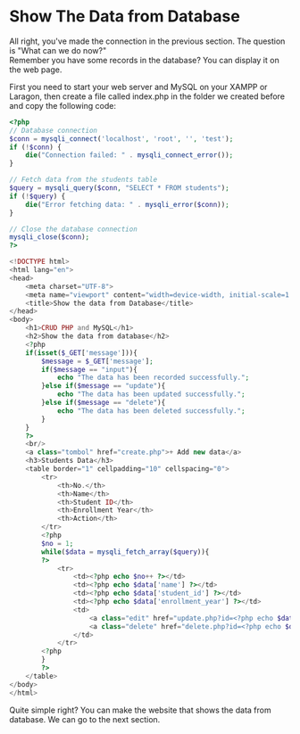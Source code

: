 # Show The Data from Database
All right, you've made the connection in the previous section. The question is "What can we do now?"<br/>
Remember you have some records in the database? You can display it on the web page.<br/> 

First you need to start your web server and MySQL on your XAMPP or Laragon, then create a file called index.php in the folder we created before and copy the following code:

```php
<?php
// Database connection
$conn = mysqli_connect('localhost', 'root', '', 'test');
if (!$conn) {
    die("Connection failed: " . mysqli_connect_error());
}

// Fetch data from the students table
$query = mysqli_query($conn, "SELECT * FROM students");
if (!$query) {
    die("Error fetching data: " . mysqli_error($conn));
}

// Close the database connection
mysqli_close($conn);
?>

<!DOCTYPE html>
<html lang="en">
<head>
    <meta charset="UTF-8">
    <meta name="viewport" content="width=device-width, initial-scale=1.0">
    <title>Show the data from Database</title>
</head>
<body>
    <h1>CRUD PHP and MySQL</h1>
    <h2>Show the data from database</h2>
    <?php
    if(isset($_GET['message'])){
        $message = $_GET['message'];
        if($message == "input"){
            echo "The data has been recorded successfully.";
        }else if($message == "update"){
            echo "The data has been updated successfully.";
        }else if($message == "delete"){
            echo "The data has been deleted successfully.";
        }
    }
    ?>
    <br/>
    <a class="tombol" href="create.php">+ Add new data</a>
    <h3>Students Data</h3>
    <table border="1" cellpadding="10" cellspacing="0">
        <tr>
            <th>No.</th>
            <th>Name</th>
            <th>Student ID</th>
            <th>Enrollment Year</th>
            <th>Action</th>
        </tr>
        <?php
        $no = 1;
        while($data = mysqli_fetch_array($query)){
        ?>
            <tr>
                <td><?php echo $no++ ?></td>
                <td><?php echo $data['name'] ?></td>
                <td><?php echo $data['student_id'] ?></td>
                <td><?php echo $data['enrollment_year'] ?></td>
                <td>
                    <a class="edit" href="update.php?id=<?php echo $data['id']; ?>">Edit</a> |
                    <a class="delete" href="delete.php?id=<?php echo $data['id'];?>" onclick="return confirm('Are you sure you want to delete this record?')">Delete</a>                                        
                </td>
            </tr>
        <?php
        }
        ?>
    </table>
</body>
</html>
```
Quite simple right? You can make the website that shows the data from database. We can go to the next section.
